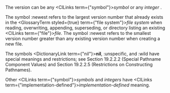  The version can be any <ClLinks  term={"symbol"}><i>symbol</i></ClLinks> or any *integer* . 



The symbol :newest refers to the largest version number that already exists in the <GlossaryTerm styled={true} term={"file system"}><i>file system</i></GlossaryTerm> when reading, overwriting, appending, superseding, or directory listing an existing <ClLinks  term={"file"}><i>file</i></ClLinks>. The symbol :newest refers to the smallest version number greater than any existing version number when creating a new file. 



The symbols <DictionaryLink  term={"nil"}><b>nil</b></DictionaryLink>, :unspecific, and :wild have special meanings and restrictions; see Section 19.2.2.2 (Special Pathname Component Values) and Section 19.2.2.5 (Restrictions on Constructing Pathnames). 



Other <ClLinks  term={"symbol"}><i>symbols</i></ClLinks> and *integers* have <ClLinks  term={"implementation-defined"}><i>implementation-defined</i></ClLinks> meaning. 



